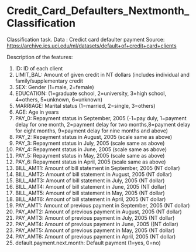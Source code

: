 # Credit_Card_Defaulters_Nextmonth_Classification

Classification task.
Data : Credict card defaulter payment
Source: https://archive.ics.uci.edu/ml/datasets/default+of+credit+card+clients

Description of the features:
1. ID: ID of each client
2. LIMIT_BAL: Amount of given credit in NT dollars (includes individual and family/supplementary credit
3. SEX: Gender (1=male, 2=female)
4. EDUCATION: (1=graduate school, 2=university, 3=high school, 4=others, 5=unknown, 6=unknown)
5. MARRIAGE: Marital status (1=married, 2=single, 3=others)
6. AGE: Age in years
7. PAY_0: Repayment status in September, 2005 (-1=pay duly, 1=payment delay for one month, 
2=payment delay for two months,8=payment delay for eight months, 9=payment delay for nine months and above)
9. PAY_2: Repayment status in August, 2005 (scale same as above)
10. PAY_3: Repayment status in July, 2005 (scale same as above)
11. PAY_4: Repayment status in June, 2005 (scale same as above)
12. PAY_5: Repayment status in May, 2005 (scale same as above)
13. PAY_6: Repayment status in April, 2005 (scale same as above)
14. BILL_AMT1: Amount of bill statement in September, 2005 (NT dollar)
15. BILL_AMT2: Amount of bill statement in August, 2005 (NT dollar)
16. BILL_AMT3: Amount of bill statement in July, 2005 (NT dollar)
17. BILL_AMT4: Amount of bill statement in June, 2005 (NT dollar)
18. BILL_AMT5: Amount of bill statement in May, 2005 (NT dollar)
19. BILL_AMT6: Amount of bill statement in April, 2005 (NT dollar)
20. PAY_AMT1: Amount of previous payment in September, 2005 (NT dollar)
21. PAY_AMT2: Amount of previous payment in August, 2005 (NT dollar)
22. PAY_AMT3: Amount of previous payment in July, 2005 (NT dollar)
23. PAY_AMT4: Amount of previous payment in June, 2005 ((NT dollar)
24. PAY_AMT5: Amount of previous payment in May, 2005 (NT dollar)
25. PAY_AMT6: Amount of previous payment in April, 2005 (NT dollar)
26. default.payment.next.month: Default payment (1=yes, 0=no)


